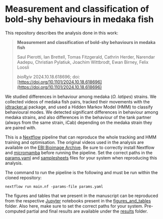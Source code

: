 # Measurement and classification of bold-shy behaviours in medaka fish

This repository describes the analysis done in this work:

> **Measurement and classification of bold-shy behaviours in medaka fish**
>
> Saul Pierotti, Ian Brettell, Tomas Fitzgerald, Cathrin Herder, Narendar Aadepu, Christian Pylatiuk, Joachim Wittbrodt, Ewan Birney, Felix Loosli
>
> _bioR&chi;iv_ 2024.10.18.618696; doi: [https://doi.org/10.1101/2024.10.18.618696](https://doi.org/10.1101/2024.10.18.618696)

We studied differences in behaviour among medaka (_O. latipes_) strains.
We collected videos of medaka fish pairs, tracked their movements with the [idtracker.ai](https://idtracker.ai/latest/) package, and used a Hidden Markov Model (HMM) to classify behavioural modes.
We detected significant differences in behaviour among medaka strains, and also differences in the behaviour of the tank partner (always from the same strain, iCab) depending on the medaka strain they are paired with.

This is a [Nextflow](https://www.nextflow.io/) pipeline that can reproduce the whole tracking and HMM training and optimisation. The original videos used in the analysis are available on the [EBI Bioimage Archive](https://doi.org/10.6019/S-BIAD1421). Be sure to correctly install Nextflow and [micromamba](https://mamba.readthedocs.io/en/latest/user_guide/micromamba.html) before running the pipeline. Set the correct paths in the [params.yaml](params.yaml) and [samplesheets](samplesheets) files for your system when reproducing this analysis.

The command to run the pipeline is the following and must be run within the cloned repository:

```
nextflow run main.nf -params-file params.yaml
```

The figures and tables that we present in the manuscript can be reproduced from the respective [Jupyter](https://jupyter.org/) notebooks present in the [figures_and_tables](figures_and_tables) folder. Also here, make sure to set the correct paths for your system. Pre-computed partial and final results are available under the [results](results) folder.
